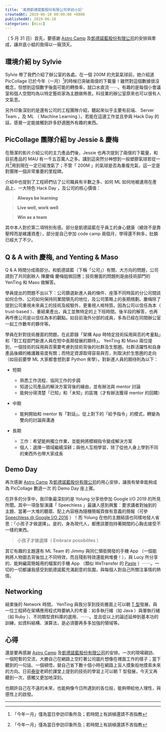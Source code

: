 ```yaml
---
title: '美商凱德諾藍股份有限公司參訪小記'
createdAt: 2019-06-10 00:00:00 +0800
publishedAt: 2019-06-10
categories: [misc]
---
```


（ 5 月 31 日）首先，要感謝 [Astro Camp](https://astro.5xruby.tw/) 及[凱德諾藍股份有限公司](https://cardinalblue.com/)的安排與牽成，讓井底小蛙的我得以一窺頂天。

## 環境介紹 by Sylvie

Sylvie 帶了我們介紹了辦公室的各處。在一個 200M 的充氣氣球前，她介紹道 PicCollage 已於今年（一月）[^1]的時候已突破兩億的下載量！雖然對這個數據很沒概念，但想到這個數字後面可能的轉換率，就口水直流⋯⋯。有趣的是每個小會議室和個人空間均為以特定藝術家為主題做佈景。科技業的辦公室原來也可以很有人文氣息。

另外印象深刻的是還有公司的工程團隊介紹，聽起來似乎主要有前端、 Server Team ，及 ML （ Machine Learning ）。若能在這邊工作並且參與 Hack Day 的話，感覺一定能接觸到許多舒適圈外有趣的東西。

## PicCollage 團隊介紹 by Jessie & 慶梅

在簡潔的影片介紹公司的主力產品們後，Jessie 也再次提到了兩億的下載量，和目前產品的 MAU 有一千五百萬人之多。講到這突然分神想到一般塑膠氣球若從一月[^1]用到現在一定已經洩氣了；不管「 200M 」的氣球是否為重複充氣，這一定是對團隊一個非常重要的里程碑。

介紹中也提到了工程師們佔了公司職員有半數之多、如何 ML 如何地被運用在產品上、一大特色 Hack Day ，及公司的核心價值：

> **Always be learning**

> **Live well, work well**

> **Win as a team**

其中本人對於第二項特別有感。部分是凱德諾藍在乎員工的身心健康（績效不是靠壓榨而是維護資產），部分是自己參加 code camp 兩個月，學得還不夠多，肚腩已經大了不少。

## Q & A with 慶梅, and Yenting & Maso

Q & A 時間分成兩部分。和凱德諾藍（下稱「公司」）有關、大方向的問題，公司請到了共同創辦人 陳慶梅 慶梅姐做回應；技術層面的問題則是由技術部門的 YenTing 和 Maso 做解答。

學員提出的問題不出以下：公司篩選新進人員的條件、座落不同時區的分公司間該如何合作、公司如何保持同業間領先的地位，及公司策略上的長期規劃。慶梅除了提到公司重視未來員工的技術及經驗外，更重視人格特質。因為公司以信任為本（ trust-based ）、重結果產出，員工並無特定的上下班時間。後半段的解答，也再再呼應公司是以信任為本的觀點。如目前海外分部的成員，多為已經在同間辦公室一起工作數年的夥伴等。

學員在針對技術層面的問題，在此節錄「架構 App 時特定技術採用與否的考量點」和「對工程部門新進人員在短中長期發展的期待」。 YenTing 和 Maso 兩位提到，一個技術的採用與否需要考慮到技術背後的社群及生態圈。社群活躍性和自身產品後續的維護難易度有關；而特定資源取得容易與否，則取決於生態圈的走向（如目前要學 ML 大家都會想到拿 Python 來學）。對新進人員的期待則為以下：

- 短期

  - 熟悉工作流程、協同工作的步調
  - 知道公司產品的解決方案背後的緣由，並有辦法與 mentor 討論
  - 能夠分得清楚「已知」和「未知」的區塊（才有辦法獲得 mentor 的回饋）

- 中期

  - 能夠開始和 mentor 有「對話」。從上對下的「給予指令」的模式，轉變為雙向的討論與溝通

- 長期
  - 工作：希望能夠獨立作業，並能夠將模糊指令變成解決方案
  - 個人：選擇一領域繼續深耕；與他人互相學習，除了從他人身上學到不同的東西外也帶大家成長

## Demo Day

再次感謝 [Astro Camp](https://astro.5xruby.tw/) 及[凱德諾藍股份有限公司](https://cardinalblue.com/)的用心安排，讓我有榮幸能夠成為 PicCollage 數週一次 的 Demo Day 座上賓。

在許多的分享中，我印象最深刻的是 Yolung 分享他參加 Google I/O 2019 的所見所聞。其中一項急智演講「 Speechless 」最讓人感到興奮：要求講者對抽到的主題、當著一大堆的聽眾、配上內容極為隨機簡報頁做有意義的簡報（可參 [Speechless @ Google I/O 2016](https://www.youtube.com/watch?v=0R_xJXjwxHA) ）！而 Yolung 在他的主題結語也同樣地發人省思：「小孩子才做選擇」。是的，身為現代人，都應該要抱持著開闊的心胸去接受不一樣的東西。

> 小孩子才做選擇（ Embrace possibilites ）

其它有趣的主題還有 ML Team 的 Jimmy 與同仁領銜開發的手機 App （一個能夠將人物圖去背後加上不同特效，而且殘影特效還能夠堆疊！），與 Lucy 所分享的、能夠編寫簡報用的檔案的手機 App （類似 WeTransfer 的 [Paste](https://pasteapp.com/) ）⋯⋯。一切的一切都讓我感受到凱德諾藍充滿創意的氛圍，與每個人對自己所關注事情的熱情。

## Networking

結束後的 Network 時間， YenTing 與我分享到技術層面上可以朝 [T 型](https://en.wikipedia.org/wiki/T-shaped_skills)發展，與一位工程師在架構應用程式時要納入的考量：如多執行緒（如 Java ）與單執行緒（如 Ruby ）、不同類型資料庫的選用、⋯⋯。並且從以上的論述延伸到基本功的訓練，如資料結構、演算法，是必須要再多多加強的領域等。

## 心得

還是要再感謝 [Astro Camp](https://astro.5xruby.tw/) 及[凱德諾藍股份有限公司](https://cardinalblue.com/)的安排。一次的現場親訪、一個短暫的交流，大勝自己在網路上空盯著公司圖片想像在裡面工作的樣子；當下聽到的一句話、一個頓悟，替自己省下數十個小時在網路上盲人摸象般地摸索未來的方向。日前[泰安](https://taian.su/)老師於課堂上提到的技術的學習上可以朝 T 型發展，今天又再聽到一次，感觸又更加地深刻。

也期許自己在不遠的未來，也能夠像今日所遇到的各位般，能夠帶給他人理性，與感性上的啟發。

---

[^1]: 「今年一月」僅為當日參訪印象所及；若時間上有誤植還請不吝指教
